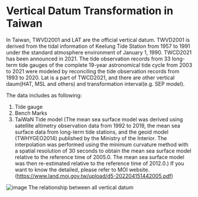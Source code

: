 # Vertical Datum Transformation in Taiwan

In Taiwan, TWVD2001 and LAT are the official vertical datum. TWVD2001  is derived from the tidal information of Keelung Tide Station from 1957 to 1991 under the standard atmosphere environment of January 1, 1990. TWCD2021 has been announced in 2021. The tide observation records from 33 long-term tide gauges of the complete 19-year astronomical tide cycle from 2003 to 2021 were modeled  by reconciling the tide observation records from 1993 to 2020. Lat is a part of TWCD2021, and there are other vertical daum(HAT, MSL and others) and transformation interval(e.g. SEP model).

The data includes as following:
1. Tide gauge 
2. Bench Marks
3. TaiWaN Tide model (The mean sea surface model was derived using satellite altimetry observation data from 1992 to 2019, the mean sea surface data from long-term tide stations, and the geoid model (TWHYGEO2014) published by the Ministry of the Interior. The interpolation was performed using the minimum curvature method with a spatial resolution of 30 seconds to obtain the mean sea surface model relative to the reference time of 2005.0. The mean sea surface model was then re-estimated relative to the reference time of 2012.0.)
If you want to know the detailed, please refer to MOI website.(https://www.land.moi.gov.tw/upload/d5-202204151442005.pdf)


![image](https://github.com/skyflying/Vertical_datum/blob/main/datum_relationship.png)
The relationship between all vertical datum

